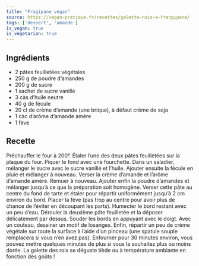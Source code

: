 ```yaml
---
title: "Fragipane vegan"
source: https://vegan-pratique.fr/recettes/galette-rois-a-frangipane/
tags: ['dessert', 'amande']
is_vegan: true
is_vegetarian: true
---
```


## Ingrédients

- 2 pâtes feuilletées végétales
- 250 g de poudre d’amandes
- 200 g de sucre
- 1 sachet de sucre vanillé
- 3 càs d’huile neutre
- 40 g de fécule
- 20 cl de crème d’amande (une brique), à défaut crème de soja
- 1 càc d’arôme d’amande amère
- 1 fève

## Recette

Préchauffer le four à 200°.
Étaler l’une des deux pâtes feuilletées sur la plaque du four. Piquer le fond avec une fourchette.
Dans un saladier, mélanger le sucre avec le sucre vanillé et l’huile.
Ajouter ensuite la fécule en pluie et mélanger à nouveau.
Verser la crème d’amande et l’arôme d’amande amère. Remuer à nouveau.
Ajouter enfin la poudre d’amandes et mélanger jusqu’à ce que la préparation soit homogène.
Verser cette pâte au centre du fond de tarte et étaler pour répartir uniformément jusqu’à 2 cm environ du bord. Placer la fève (pas trop au centre pour avoir plus de chance de l’éviter en découpant les parts). Humecter le bord restant avec un peu d’eau.
Dérouler la deuxième pâte feuilletée et la déposer délicatement par dessus. Souder les bords en appuyant avec le doigt.
Avec un couteau, dessiner un motif de losanges.
Enfin, répartir un peu de crème végétale sur toute la surface à l’aide d’un pinceau (une spatule souple remplacera si vous n’en avez pas).
Enfourner pour 30 minutes environ, vous pouvez mettre quelques minutes de plus si vous la souhaitez plus ou moins dorée.
La galette des rois se déguste tiède ou à température ambiante en fonction des goûts !